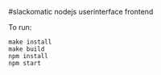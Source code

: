 #slackomatic nodejs userinterface frontend

To run:

    make install
    make build
    npm install
    npm start
